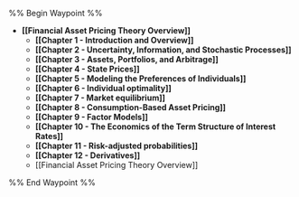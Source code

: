 %% Begin Waypoint %%
- **[[Financial Asset Pricing Theory Overview]]**
	- **[[Chapter 1 - Introduction and Overview]]**
	- **[[Chapter 2 - Uncertainty, Information, and Stochastic Processes]]**
	- **[[Chapter 3 -  Assets, Portfolios, and Arbitrage]]**
	- **[[Chapter 4 - State Prices]]**
	- **[[Chapter 5 - Modeling the Preferences of Individuals]]**
	- **[[Chapter 6 - Individual optimality]]**
	- **[[Chapter 7 - Market equilibrium]]**
	- **[[Chapter 8 - Consumption-Based Asset Pricing]]**
	- **[[Chapter 9 - Factor Models]]**
	- **[[Chapter 10 - The Economics of the Term Structure of Interest Rates]]**
	- **[[Chapter 11 - Risk-adjusted probabilities]]**
	- **[[Chapter 12 - Derivatives]]**
	- [[Financial Asset Pricing Theory Overview]]

%% End Waypoint %%